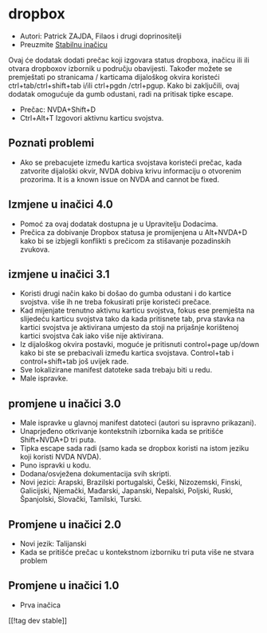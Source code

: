 # dropbox #

* Autori: Patrick ZAJDA, Filaos i drugi doprinositelji
* Preuzmite [Stabilnu inačicu][1]

Ovaj će dodatak dodati prečac koji izgovara status dropboxa, inačicu ili ili
otvara dropboxov izbornik u području obavijesti.  Također možete se
premještati po stranicama / karticama dijaloškog okvira koristeći
ctrl+tab/ctrl+shift+tab i/ili ctrl+pgdn /ctrl+pgup.  Kako bi zaključili,
ovaj dodatak omogućuje da gumb odustani, radi na pritisak tipke escape.

* Prečac: NVDA+Shift+D
* Ctrl+Alt+T Izgovori aktivnu karticu svojstva.

## Poznati problemi ##

* Ako se prebacujete između kartica svojstava koristeći prečac, kada zatvorite dijaloški okvir, NVDA dobiva krivu informaciju o otvorenim prozorima.
It is a known issue on NVDA and cannot be fixed.


## Izmjene u inačici 4.0 ##

* Pomoć za ovaj dodatak dostupna je u Upravitelju Dodacima.
* Prečica za dobivanje Dropbox statusa je promijenjena u Alt+NVDA+D kako bi
  se izbjegli konflikti s prečicom za stišavanje pozadinskih zvukova.

## izmjene u inačici 3.1 ##

* Koristi drugi način kako bi došao do gumba odustani i do kartice
  svojstva. više ih ne treba fokusirati prije koristeći prečace.
* Kad mijenjate trenutno aktivnu karticu svojstva, fokus ese premješta na
  slijedeću karticu svojstva tako da kada pritisnete tab, prva stavka na
  kartici svojstva je aktivirana umjesto da stoji na prijašnje korištenoj
  kartici svojstva čak iako više nije aktivirana.
* Iz dijaloškog okvira postavki, moguće je pritisnuti control+page up/down
  kako bi ste se prebacivali između kartica svojstava. Control+tab i
  control+shift+tab još uvijek rade.
* Sve lokalizirane manifest datoteke sada trebaju biti u redu.
* Male ispravke.

## promjene u inačici 3.0 ##

* Male ispravke u glavnoj manifest datoteci (autori su ispravno prikazani).
* Unaprjeđeno otkrivanje kontekstnih izbornika kada se pritišće Shift+NVDA+D
  tri puta.
* Tipka escape sada radi (samo kada se dropbox koristi na istom jeziku koji
  koristi NVDA NVDA).
* Puno ispravki u kodu.
* Dodana/osvježena dokumentacija svih skripti.
* Novi jezici: Arapski, Brazilski portugalski, Češki, Nizozemski, Finski,
  Galicijski, Njemački, Mađarski, Japanski, Nepalski, Poljski, Ruski,
  Španjolski, Slovački, Tamilski, Turski.

## Promjene u inačici 2.0 ##

* Novi jezik: Talijanski
* Kada se pritišće prečac u kontekstnom izborniku tri puta više ne stvara
  problem

## Promjene u inačici 1.0 ##

* Prva inačica

[[!tag dev stable]]

[1]: http://addons.nvda-project.org/files/get.php?file=dx
